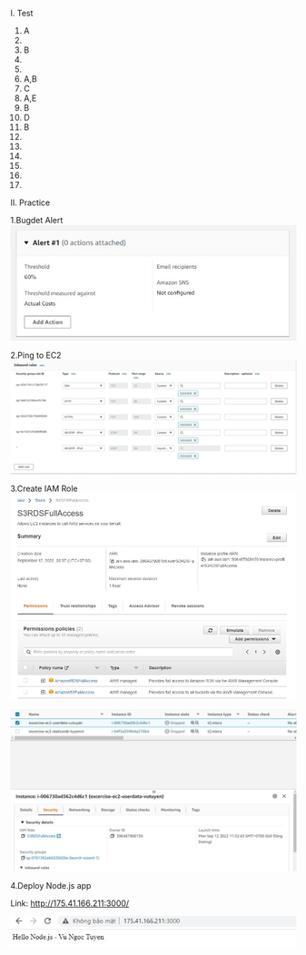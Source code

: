 I. Test

1. A
2.
3. B
4.
5.
6. A,B
7. C
8. A,E
9. B
10. D
11. B
12.
13.
14.
15.
16.
17.

II. Practice

1.Bugdet Alert
![Alt](BillingAlert.jpg)

2.Ping to EC2
![Alt](SecurityGroups.jpg)

3.Create IAM Role
![Alt](IAMRoleS3RDS.jpg)

![Alt](IAMRoleS3RDS_ec2.jpg)

4.Deploy Node.js app

Link: http://175.41.166.211:3000/

![Alt](NodejsEvident.jpg)
